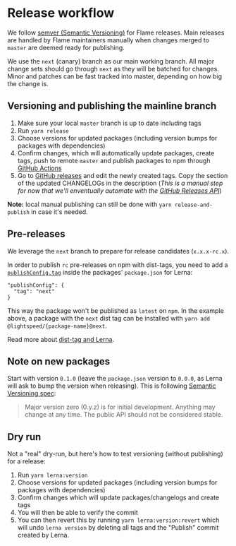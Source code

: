 # Release workflow

We follow [semver (Semantic Versioning)](https://semver.org/) for Flame releases. Main releases are handled by Flame maintainers manually when changes merged to `master` are deemed ready for publishing.

We use the `next` (canary) branch as our main working branch. All major change sets should go through `next` as they will be batched for changes. Minor and patches can be fast tracked into master, depending on how big the change is.

## Versioning and publishing the mainline branch

1. Make sure your local `master` branch is up to date including tags
2. Run `yarn release`
3. Choose versions for updated packages (including version bumps for packages with dependencies)
4. Confirm changes, which will automatically update packages, create tags, push to remote `master` and publish packages to npm through [GitHub Actions](https://github.com/lightspeed/flame/tree/master/.github/workflows/)
5. Go to [GitHub releases](https://github.com/lightspeed/flame/releases) and edit the newly created tags. Copy the section of the updated CHANGELOGs in the description (_This is a manual step for now that we'll enventually automate with the [GitHub Releases API](https://developer.github.com/v3/repos/releases/)_)

**Note:** local manual publishing can still be done with `yarn release-and-publish` in case it's needed.

## Pre-releases

We leverage the `next` branch to prepare for release candidates (`x.x.x-rc.x`).

In order to publish `rc` pre-releases on npm with dist-tags, you need to add a [`publishConfig.tag`](https://github.com/lerna/lerna/tree/master/commands/publish#publishconfigtag) inside the packages' `package.json` for Lerna:

```
"publishConfig": {
  "tag": "next"
}
```

This way the package won't be published as `latest` on `npm`. In the example above, a package with the `next` dist tag can be installed with `yarn add @lightspeed/{package-name}@next`.

Read more about [dist-tag and Lerna](https://github.com/lerna/lerna/tree/master/commands/publish#--dist-tag-tag).

## Note on new packages

Start with version `0.1.0` (leave the `package.json` version to `0.0.0`, as Lerna will ask to bump the version when releasing). This is following [Semantic Versioning spec](https://semver.org/#spec-item-4):

> Major version zero (0.y.z) is for initial development. Anything may change at any time. The public API should not be considered stable.

## Dry run

Not a "real" dry-run, but here's how to test versioning (without publishing) for a release:

1. Run `yarn lerna:version`
2. Choose versions for updated packages (including version bumps for packages with dependencies)
3. Confirm changes which will update packages/changelogs and create tags
4. You will then be able to verify the commit
5. You can then revert this by running `yarn lerna:version:revert` which will undo `lerna version` by deleting all tags
   and the "Publish" commit created by Lerna.
